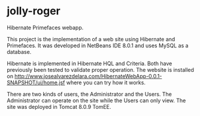 jolly-roger
===========

Hibernate Primefaces webapp.

This project is the implementation of a web site using Hibernate and Primefaces. It was developed in NetBeans IDE 8.0.1
and uses MySQL as a database.

Hibernate is implemented in Hibernate HQL and Criteria. Both have previously been tested to validate proper operation.
The website is installed on http://www.josealvarezdelara.com/HibernateWebApp-0.0.1-SNAPSHOT/ui/home.jsf where you can
try how it works.

There are two kinds of users, the Administrator and the Users. The Administrator can operate on the site while the
Users can only view. The site was deployed in Tomcat 8.0.9 TomEE.
